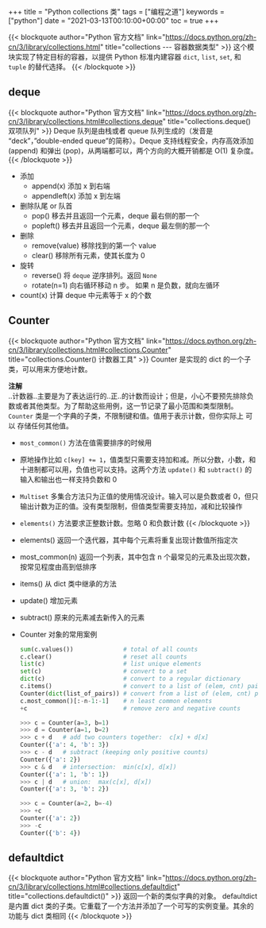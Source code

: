 +++
title = "Python collections 类"
tags = ["编程之道"]
keywords = ["python"]
date = "2021-03-13T00:10:00+00:00"
toc = true
+++

{{< blockquote author="Python 官方文档" link="https://docs.python.org/zh-cn/3/library/collections.html" title="collections --- 容器数据类型" >}}
这个模块实现了特定目标的容器，以提供 Python 标准内建容器 `dict`, `list`, `set`, 和 `tuple` 的替代选择。
{{< /blockquote >}}

## deque

{{< blockquote author="Python 官方文档" link="https://docs.python.org/zh-cn/3/library/collections.html#collections.deque" title="collections.deque() 双项队列" >}}
Deque 队列是由栈或者 queue 队列生成的（发音是 “deck”，”double-ended queue”的简称）。Deque 支持线程安全，内存高效添加 (append) 和弹出 (pop)，从两端都可以，两个方向的大概开销都是 O(1) 复杂度。
{{< /blockquote >}}

- 添加
  - append(x)
    添加 x 到右端
  - appendleft(x)
    添加 x 到左端
- 删除队尾 or 队首
  - pop()
    移去并且返回一个元素，deque 最右侧的那一个
  - popleft()
    移去并且返回一个元素，deque 最左侧的那一个
- 删除
  - remove(value)
    移除找到的第一个 value
  - clear()
    移除所有元素，使其长度为 0
- 旋转
  - reverse()
    将 `deque` 逆序排列。返回 `None` 
  - rotate(n=1)
    向右循环移动 n 步。 如果 n 是负数，就向左循环
- count(x)
  计算 deque 中元素等于 x 的个数

## Counter

{{< blockquote author="Python 官方文档" link="https://docs.python.org/zh-cn/3/library/collections.html#collections.Counter" title="collections.Counter() 计数器工具" >}}
Counter 是实现的 dict 的一个子类，可以用来方便地计数。

**注解**  
..计数器..主要是为了表达运行的..正..的计数而设计；但是，小心不要预先排除负数或者其他类型。为了帮助这些用例，这一节记录了最小范围和类型限制。  
`Counter` 类是一个字典的子类，不限制键和值。值用于表示计数，但你实际上 可以 存储任何其他值。

- `most_common()` 方法在值需要排序的时候用
- 原地操作比如 `c[key] += 1`，值类型只需要支持加和减。所以分数，小数，和十进制都可以用，负值也可以支持。这两个方法 `update()` 和 `subtract()` 的输入和输出也一样支持负数和 0
- `Multiset` 多集合方法只为正值的使用情况设计。输入可以是负数或者 0，但只输出计数为正的值。没有类型限制，但值类型需要支持加，减和比较操作
- `elements()` 方法要求正整数计数。忽略 0 和负数计数
{{< /blockquote >}}

- elements()
  返回一个迭代器，其中每个元素将重复出现计数值所指定次
- most_common(n)
  返回一个列表，其中包含 n 个最常见的元素及出现次数，按常见程度由高到低排序
- items()
  从 dict 类中继承的方法
- update()
  增加元素
- subtract()
  原来的元素减去新传入的元素
- Counter 对象的常用案例
  ```python
  sum(c.values())              # total of all counts
  c.clear()                    # reset all counts
  list(c)                      # list unique elements
  set(c)                       # convert to a set
  dict(c)                      # convert to a regular dictionary
  c.items()                    # convert to a list of (elem, cnt) pairs
  Counter(dict(list_of_pairs)) # convert from a list of (elem, cnt) pairs
  c.most_common()[:-n-1:-1]    # n least common elements
  +c                           # remove zero and negative counts
  ```
  ```python
  >>> c = Counter(a=3, b=1)
  >>> d = Counter(a=1, b=2)
  >>> c + d   # add two counters together:  c[x] + d[x]
  Counter({'a': 4, 'b': 3})
  >>> c - d   # subtract (keeping only positive counts)
  Counter({'a': 2})
  >>> c & d   # intersection:  min(c[x], d[x]) 
  Counter({'a': 1, 'b': 1})
  >>> c | d   # union:  max(c[x], d[x])
  Counter({'a': 3, 'b': 2})
  ```
  ```python
  >>> c = Counter(a=2, b=-4)
  >>> +c
  Counter({'a': 2})
  >>> -c
  Counter({'b': 4})
  ```

## defaultdict

{{< blockquote author="Python 官方文档" link="https://docs.python.org/zh-cn/3/library/collections.html#collections.defaultdict" title="collections.defaultdict()" >}}
返回一个新的类似字典的对象。 defaultdict 是内置 dict 类的子类。它重载了一个方法并添加了一个可写的实例变量。其余的功能与 dict 类相同
{{< /blockquote >}}

<!-- 
https://www.jianshu.com/p/26df28b3bfc8

https://nfwcap.github.io/2019/03/05/%E5%85%B3%E4%BA%8EPython-collections-defaultdict-%E4%B8%8Edict%E7%9A%84%E4%BD%BF%E7%94%A8%E5%92%8C%E5%8C%BA%E5%88%AB/
-->
